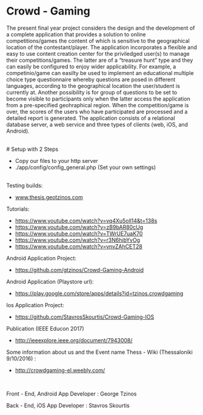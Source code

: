 # Crowd - Gaming

The present final year project considers the design and the development of a
complete application that provides a solution to online competitions/games the
content of which is sensitive to the geographical location of the contestant/player.
The application incorporates a flexible and easy to use content creation center for
the priviledged user(s) to manage their competitions/games. The latter are of a
“treasure hunt” type and they can easily be configured to enjoy wider applicability.
For example, a competinio/game can easilty be used to implement an educational
multiple choice type questionnaire whereby questions are posed in different
languages, according to the geographical location the user/student is currently at.
Another possibility is for group of questions to be set to become visible to
participants only when the latter access the application from a pre-specified
geohraphical region. When the competition/game is over, the scores of the users
who have participated are processed and a detailed report is generated. The
application consists of a relational database server, a web service and three types
of clients (web, iOS, and Android).

<br>
# Setup with 2 Steps

* Copy our files to your http server
* ./app/config/config_general.php (Set your own settings)

<br>
Testing builds:

* www.thesis.geotzinos.com

Tutorials:
* https://www.youtube.com/watch?v=vq4Xu5oll14&t=138s
* https://www.youtube.com/watch?v=zB9bAR80cUg
* https://www.youtube.com/watch?v=TWrUE7uaK70
* https://www.youtube.com/watch?v=r3N6hibYvOg
* https://www.youtube.com/watch?v=vnvZAhCET28


Android Application Project:

* https://github.com/gtzinos/Crowd-Gaming-Android


Android Application (Playstore url):

* https://play.google.com/store/apps/details?id=tzinos.crowdgaming


Ios Application Project:

* https://github.com/StavrosSkourtis/Crowd-Gaming-IOS


Publication (IEEE Educon 2017)
* http://ieeexplore.ieee.org/document/7943008/


Some information about us and the Event name Thess - Wiki (Thessaloniki 9/10/2016) :

* http://crowdgaming-el.weebly.com/

<br>

Front - End, Android App Developer : George Tzinos

Back - End, iOS App Developer : Stavros Skourtis
